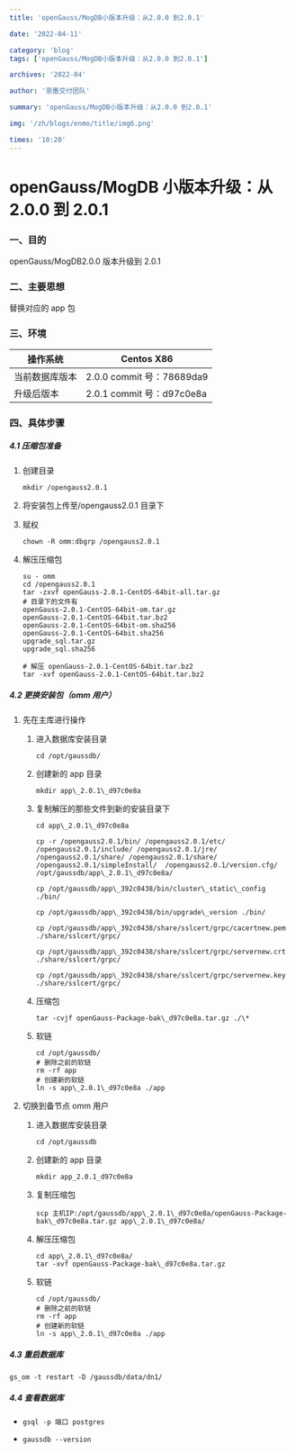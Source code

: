 ```yaml
---
title: 'openGauss/MogDB小版本升级：从2.0.0 到2.0.1'

date: '2022-04-11'

category: 'blog'
tags: ['openGauss/MogDB小版本升级：从2.0.0 到2.0.1']

archives: '2022-04'

author: '恩墨交付团队'

summary: 'openGauss/MogDB小版本升级：从2.0.0 到2.0.1'

img: '/zh/blogs/enmo/title/img6.png'

times: '10:20'
---
```


# openGauss/MogDB 小版本升级：从 2.0.0 到 2.0.1

### 一、目的

openGauss/MogDB2.0.0 版本升级到 2.0.1

### 二、主要思想

替换对应的 app 包

### 三、环境

| 操作系统       | Centos X86                |
| -------------- | ------------------------- |
| 当前数据库版本 | 2.0.0 commit 号：78689da9 |
| 升级后版本     | 2.0.1 commit 号：d97c0e8a |

### 四、具体步骤

##### 4.1 压缩包准备

1. 创建目录

   ```
   mkdir /opengauss2.0.1
   ```

2. 将安装包上传至/opengauss2.0.1 目录下

3. 赋权

   ```
   chown -R omm:dbgrp /opengauss2.0.1
   ```

4. 解压压缩包

   ```
   su - omm
   cd /opengauss2.0.1
   tar -zxvf openGauss-2.0.1-CentOS-64bit-all.tar.gz
   # 目录下的文件有
   openGauss-2.0.1-CentOS-64bit-om.tar.gz
   openGauss-2.0.1-CentOS-64bit.tar.bz2
   openGauss-2.0.1-CentOS-64bit-om.sha256
   openGauss-2.0.1-CentOS-64bit.sha256
   upgrade_sql.tar.gz
   upgrade_sql.sha256

   # 解压 openGauss-2.0.1-CentOS-64bit.tar.bz2
   tar -xvf openGauss-2.0.1-CentOS-64bit.tar.bz2
   ```

##### 4.2 更换安装包（omm 用户）

1. 先在主库进行操作

   1. 进入数据库安装目录

      ```
      cd /opt/gaussdb/
      ```

   2. 创建新的 app 目录

      ```
      mkdir app\_2.0.1\_d97c0e8a
      ```

   3. 复制解压的那些文件到新的安装目录下

      ```
      cd app\_2.0.1\_d97c0e8a

      cp -r /opengauss2.0.1/bin/ /opengauss2.0.1/etc/ /opengauss2.0.1/include/ /opengauss2.0.1/jre/ /opengauss2.0.1/share/ /opengauss2.0.1/share/ /opengauss2.0.1/simpleInstall/  /opengauss2.0.1/version.cfg/ /opt/gaussdb/app\_2.0.1\_d97c0e8a/

      cp /opt/gaussdb/app\_392c0438/bin/cluster\_static\_config ./bin/

      cp /opt/gaussdb/app\_392c0438/bin/upgrade\_version ./bin/

      cp /opt/gaussdb/app\_392c0438/share/sslcert/grpc/cacertnew.pem ./share/sslcert/grpc/

      cp /opt/gaussdb/app\_392c0438/share/sslcert/grpc/servernew.crt ./share/sslcert/grpc/

      cp /opt/gaussdb/app\_392c0438/share/sslcert/grpc/servernew.key ./share/sslcert/grpc/
      ```

   4. 压缩包

      ```
      tar -cvjf openGauss-Package-bak\_d97c0e8a.tar.gz ./\*
      ```

   5. 软链

      ```
      cd /opt/gaussdb/
      # 删除之前的软链
      rm -rf app
      # 创建新的软链
      ln -s app\_2.0.1\_d97c0e8a ./app
      ```

2. 切换到备节点 omm 用户

   1. 进入数据库安装目录

      ```
      cd /opt/gaussdb
      ```

   2. 创建新的 app 目录

      ```
      mkdir app_2.0.1_d97c0e8a
      ```

   3. 复制压缩包

      ```
      scp 主机IP:/opt/gaussdb/app\_2.0.1\_d97c0e8a/openGauss-Package-bak\_d97c0e8a.tar.gz app\_2.0.1\_d97c0e8a/
      ```

   4. 解压压缩包

      ```
      cd app\_2.0.1\_d97c0e8a/
      tar -xvf openGauss-Package-bak\_d97c0e8a.tar.gz
      ```

   5. 软链

      ```
      cd /opt/gaussdb/
      # 删除之前的软链
      rm -rf app
      # 创建新的软链
      ln -s app\_2.0.1\_d97c0e8a ./app
      ```

##### 4.3 重启数据库

```
gs_om -t restart -D /gaussdb/data/dn1/
```

##### 4.4 查看数据库

- ```
  gsql -p 端口 postgres
  ```

- ```
  gaussdb --version
  ```
